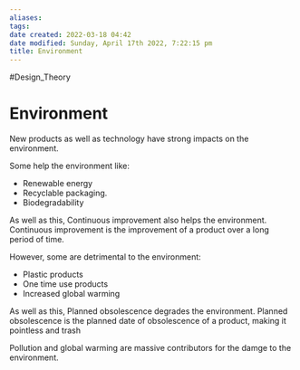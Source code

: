 ```yaml
---
aliases: 
tags: 
date created: 2022-03-18 04:42
date modified: Sunday, April 17th 2022, 7:22:15 pm
title: Environment
---
```


#Design_Theory

# Environment

New products as well as technology have strong impacts on the environment.

Some help the environment like:

- Renewable energy
- Recyclable packaging.
- Biodegradability

As well as this, Continuous improvement also helps the environment. Continuous improvement is the improvement of a product over a long period of time.

However, some are detrimental to the environment:

- Plastic products
- One time use products
- Increased global warming

As well as this, Planned obsolescence degrades the environment. Planned obsolescence is the planned date of obsolescence of a product, making it pointless and trash

Pollution and global warming are massive contributors for the damge to the environment.
